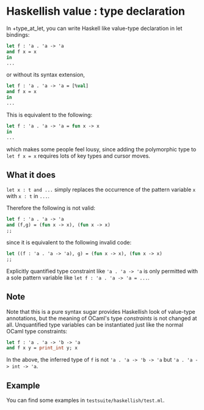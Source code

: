 Haskellish value : type declaration
======================================

In +type_at_let, you can write Haskell like value-type declaration
in let bindings:

```ocaml
let f : 'a . 'a -> 'a 
and f x = x
in
...
```

or without its syntax extension,

```ocaml
let f : 'a . 'a -> 'a = [%val]
and f x = x
in
...
```

This is equivalent to the following:

```ocaml
let f : 'a . 'a -> 'a = fun x -> x
in
...
```

which makes some people feel lousy, since adding the polymorphic type
to `let f x = x` requires lots of key types and cursor moves.

What it does
-------------------------------

`let x : t and ...` simply replaces the occurrence of the pattern variable
`x` with `x : t` in `...`. 

Therefore the following is not valid:

```ocaml
let f : 'a . 'a -> 'a 
and (f,g) = (fun x -> x), (fun x -> x)
;;
```

since it is equivalent to the following invalid code:

```ocaml
let ((f : 'a . 'a -> 'a), g) = (fun x -> x), (fun x -> x)
;;
```

Explicitly quantified type constraint like `'a . 'a -> 'a` is only
permitted with a sole pattern variable like `let f : 'a . 'a -> 'a = ...`.

Note
-------------------------------

Note that this is a pure syntax sugar provides Haskellish look of 
value-type annotations, but the meaning of OCaml's type *constraints* 
is not changed at all. Unquantified type variables can be instantiated
just like the normal OCaml type constraints:

```ocaml
let f : 'a . 'a -> 'b -> 'a 
and f x y = print_int y; x
```

In the above, the inferred type of `f` is not `'a . 'a -> 'b -> 'a`
but `'a . 'a -> int -> 'a`.

Example
-------------------------

You can find some examples in `testsuite/haskellish/test.ml`.
